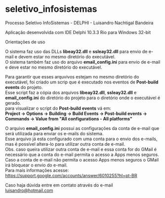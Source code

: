 # seletivo_infosistemas

Processo Seletivo InfoSistemas - DELPHI - Luisandro Nachtigal Bandeira

Aplicação desenvolvida com IDE Delphi 10.3.3 Rio para Windows 32-bit

Orientações de uso

O sistema faz uso das DLLs <b>libeay32.dll</b> e <b>ssleay32.dll</b> para envio de e-mail e devem estar no mesmo diretório do executável.</br>
O sistema também faz uso do arquivo <b>email_config.ini</b> para envio de e-mail e deve estar no mesmo diretório do executável.</br>

Para garantir que esses arquvivos estejam no mesmo diretório do executável, foi criado um scrip que é executado nos eventos de <b>Post-build events</b> do projeto.</br>
Esse script faz a cópia dos arquivos <b>libeay32.dll</b>, <b>ssleay32.dll</b> e <b>email_config.ini</b> do diretório do projeto para o diretório onde o executável é gerado.</br>
para visualizar o script do <b>Post-build events</b> vá em:</br> 
<b>Project -> Options -> Building -> Build Events -> Post-build events -> Commands -> Value from "All configurations - All platforms"</b>

O arquivo <b>email_config.ini</b> possuí as configurações da conta de e-mail que será utilizada para enviar os e-mails do sistema.</br>
Esse arquivo já esta configurado com uma conta para o envio dos e-mails, mas é possível altera-lo para utilizar outra conta de e-mail.</br>
Obs. caso queira utilizar outra conta de e-mail e essa conta for do GMail é necessário que a conta do e-mail permita o acesso a Apps menos seguros.</br>
Caso a conta de e-mail não permita o acesso Apps menos seguros o GMail irá bloquear o envio do e-mail.</br> 
Para mais informações acesse: https://support.google.com/accounts/answer/6010255?hl=pt-BR

Caso haja dúvida entre em contato através do e-mail luisandro@hotmail.com
